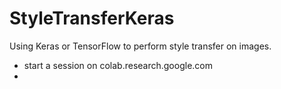 # StyleTransferKeras

Using Keras or TensorFlow to perform style transfer on images.

- start a session on colab.research.google.com
- 
